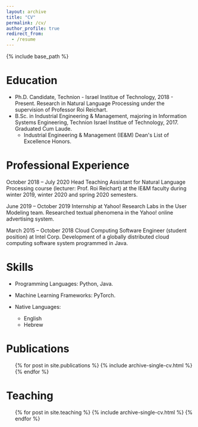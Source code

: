 ```yaml
---
layout: archive
title: "CV"
permalink: /cv/
author_profile: true
redirect_from:
  - /resume
---
```


{% include base_path %}

Education
======
* Ph.D. Candidate, Technion - Israel Institue of Technology, 2018 - Present. Research in Natural Language Processing under the supervision of Professor Roi Reichart.
* B.Sc. in Industrial Engineering & Management, majoring in Information Systems Engineering, Technion Israel Institue of Technology, 2017. Graduated Cum Laude.
  * Industrial Engineering & Management (IE&M) Dean's List of Excellence Honors.

Professional Experience
======
October 2018 – July 2020
Head Teaching Assistant for Natural Language Processing course (lecturer: Prof. Roi Reichart) at the IE&M faculty during winter 2019, winter 2020 and spring 2020 semesters.

June 2019 – October 2019
Internship at Yahoo! Research Labs in the User Modeling team. 
Researched textual phenomena in the Yahoo! online advertising system.

March 2015 – October 2018
Cloud Computing Software Engineer (student position) at Intel Corp.
Development of a globally distributed cloud computing software system programmed in Java.



Skills
======
* Programming Languages: Python, Java.
* Machine Learning Frameworks: PyTorch.

* Native Languages:
  * English
  * Hebrew

Publications
======
  <ul>{% for post in site.publications %}
    {% include archive-single-cv.html %}
  {% endfor %}</ul>
  
Teaching
======
  <ul>{% for post in site.teaching %}
    {% include archive-single-cv.html %}
  {% endfor %}</ul>
  
